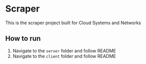# Scraper
This is the scraper project built for Cloud Systems and Networks

## How to run
1. Navigate to the `server` folder and follow README
2. Navigate to the `client` folder and follow README